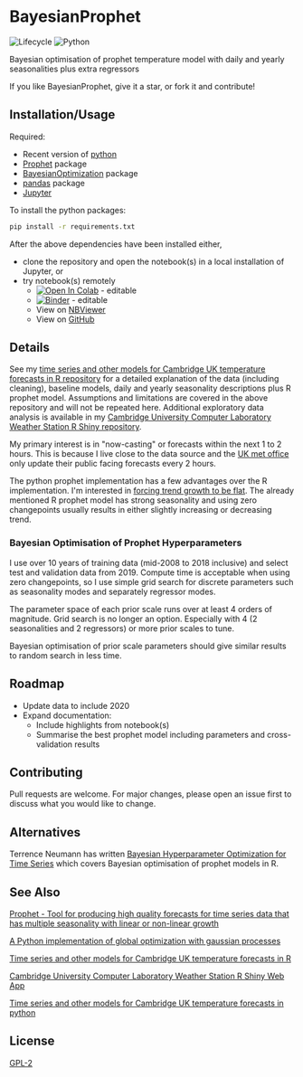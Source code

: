 # BayesianProphet

![Lifecycle
](https://img.shields.io/badge/lifecycle-experimental-orange.svg?style=flat)
![Python
](https://img.shields.io/badge/Python-blue.svg?style=flat)

Bayesian optimisation of prophet temperature model with daily and yearly seasonalities plus extra regressors

If you like BayesianProphet, give it a star, or fork it and contribute!


## Installation/Usage

Required:
 * Recent version of [python](https://www.python.org/)
 * [Prophet](https://github.com/facebook/prophet) package
 * [BayesianOptimization](https://github.com/fmfn/BayesianOptimization) package
 * [pandas](https://pandas.pydata.org/) package
 * [Jupyter](https://jupyter.org/)

To install the python packages:
```sh
pip install -r requirements.txt
```

After the above dependencies have been installed either,
 * clone the repository and open the notebook(s) in a local installation of Jupyter, or
 * try notebook(s) remotely
   * [![Open In Colab](https://colab.research.google.com/assets/colab-badge.svg)](https://colab.research.google.com/github/makeyourownmaker/BayesianProphet/blob/main/notebooks/BayesOptProphetHyperparameters.ipynb) - editable
   * [![Binder](https://binder.pangeo.io/badge_logo.svg)](https://mybinder.org/v2/gh/makeyourownmaker/BayesianProphet/main?filepath=notebooks%2FBayesOptProphetHyperparameters.ipynb) - editable
   * View on [NBViewer](https://nbviewer.jupyter.org/github/makeyourownmaker/BayesianProphet/blob/main/notebooks/BayesOptProphetHyperparameters.ipynb)
   * View on [GitHub](https://github.com/makeyourownmaker/BayesianProphet/blob/main/notebooks/BayesOptProphetHyperparameters.ipynb)


## Details

See my
[time series and other models for Cambridge UK temperature forecasts in R repository](https://github.com/makeyourownmaker/CambridgeTemperatureModel)
for a detailed explanation of the data (including cleaning), baseline models, 
daily and yearly seasonality descriptions plus R prophet model.  Assumptions
and limitations are covered in the above repository and will not be repeated
here.  Additional exploratory data analysis is available in my
[Cambridge University Computer Laboratory Weather Station R Shiny repository](https://github.com/makeyourownmaker/ComLabWeatherShiny).

My primary interest is in "now-casting" or forecasts within the 
next 1 to 2 hours.  This is because I live close to the data source and 
the [UK met office](https://www.metoffice.gov.uk/) only update their public 
facing forecasts every 2 hours.

The python prophet implementation has a few advantages over the R 
implementation.  I'm interested in
[forcing trend growth to be flat](https://facebook.github.io/prophet/docs/additional_topics.html#flat-trend-and-custom-trends).
The already mentioned R prophet model has strong seasonality and
using zero changepoints usually results in either slightly 
increasing or decreasing trend.


### Bayesian Optimisation of Prophet Hyperparameters

I use over 10 years of training data (mid-2008 to 2018 inclusive)
and select test and validation data from 2019.  Compute time is
acceptable when using zero changepoints, so I use simple grid search 
for discrete parameters such as seasonality modes and separately 
regressor modes.

The parameter space of each prior scale runs over at least 4 orders
of magnitude.  Grid search is no longer an option.  Especially with
4 (2 seasonalities and 2 regressors) or more prior scales to tune.

Bayesian optimisation of prior scale parameters should give similar 
results to random search in less time.


## Roadmap

 * Update data to include 2020
 * Expand documentation:
   * Include highlights from notebook(s)
   * Summarise the best prophet model including parameters and cross-validation results


## Contributing

Pull requests are welcome.  For major changes, please open an issue first to 
discuss what you would like to change.


## Alternatives

Terrence Neumann has written
[Bayesian Hyperparameter Optimization for Time Series](https://rpubs.com/tdneumann/351073)
which covers Bayesian optimisation of prophet models in R.


## See Also

[Prophet - Tool for producing high quality forecasts for time series data that has multiple seasonality with linear or non-linear growth](https://github.com/facebook/prophet)

[A Python implementation of global optimization with gaussian processes](https://github.com/fmfn/BayesianOptimization)

[Time series and other models for Cambridge UK temperature forecasts in R](https://github.com/makeyourownmaker/CambridgeTemperatureModel)

[Cambridge University Computer Laboratory Weather Station R Shiny Web App](https://github.com/makeyourownmaker/ComLabWeatherShiny)

[Time series and other models for Cambridge UK temperature forecasts in python](https://github.com/makeyourownmaker/CambridgeTemperatureNotebooks)


## License

[GPL-2](https://www.gnu.org/licenses/old-licenses/gpl-2.0.en.html)
